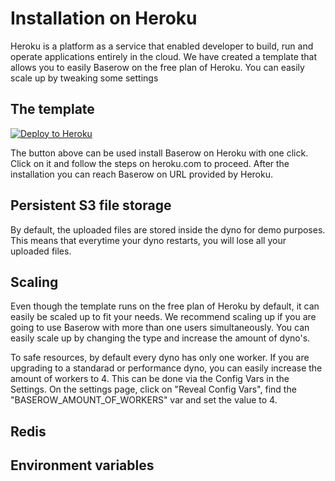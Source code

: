 # Installation on Heroku

Heroku is a platform as a service that enabled developer to build, run and operate
applications entirely in the cloud. We have created a template that allows you to
easily Baserow on the free plan of Heroku. You can easily scale up by tweaking some settings


## The template

[![Deploy to Heroku](https://www.herokucdn.com/deploy/button.svg)](https://www.heroku.com/deploy/?template=https://heroku.com/deploy?template=https://gitlab.com/bramw/baserow)

The button above can be used install Baserow on Heroku with one click. Click on it and
follow the steps on heroku.com to proceed. After the installation you can reach Baserow
on URL provided by Heroku.

## Persistent S3 file storage

By default, the uploaded files are stored inside the dyno for demo purposes. This means
that everytime your dyno restarts, you will lose all your uploaded files.

## Scaling

Even though the template runs on the free plan of Heroku by default, it can easily be
scaled up to fit your needs. We recommend scaling up if you are going to use Baserow
with more than one users simultaneously. You can easily scale up by changing the type
and increase the amount of dyno's.

To safe resources, by default every dyno has only one worker. If you are upgrading to
a standarad or performance dyno, you can easily increase the amount of workers to 4.
This can be done via the Config Vars in the Settings. On the settings page, click on 
"Reveal Config Vars", find the "BASEROW_AMOUNT_OF_WORKERS" var and set the value to 4.

## Redis

## Environment variables
